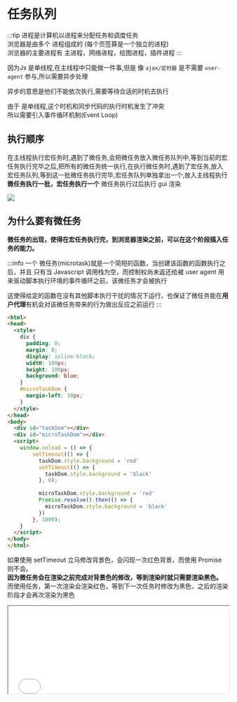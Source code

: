 # 任务队列

:::tip
进程是计算机以进程来分配任务和调度任务  
浏览器是由多个 进程组成的 (每个页签算是一个独立的进程)  
浏览器的主要进程有 主进程，网络进程，绘图进程，插件进程
:::

因为Js 是单线程,在主线程中只能做一件事,但是 像 `ajax/定时器` 是不需要 `user-agent` 参与,所以需要异步处理  

异步的意思是他们不能依次执行,需要等待合适的时机去执行

由于 是单线程,这个时机和同步代码的执行时机发生了冲突  
所以需要引入事件循环机制(Event Loop)

## 执行顺序

在主线程执行宏任务时,遇到了微任务,会把微任务放入微任务队列中,等到当前的宏任务执行完毕之后,把所有的微任务统一执行,在执行微任务时,遇到了宏任务,放入宏任务队列,等到这一批微任务执行完毕,宏任务队列单独拿出一个,放入主线程执行
**微任务执行一批，宏任务执行一个**
微任务执行过后执行 gui 渲染

<img src="@img/loop-1617359820555.0bff6136.jpg"/>



## 为什么要有微任务

**微任务的出现，使得在宏任务执行完，到浏览器渲染之前，可以在这个阶段插入任务的能力。**

:::info
一个 微任务(microtask)就是一个简短的函数，当创建该函数的函数执行之后，并且 只有当 Javascript 调用栈为空，而控制权尚未返还给被 user agent 用来驱动脚本执行环境的事件循环之前，该微任务才会被执行  

这使得给定的函数在没有其他脚本执行干扰的情况下运行，也保证了微任务能在**用户代理**有机会对该微任务带来的行为做出反应之前运行
:::

```html
<html>
<head>
  <style>
    div {
      padding: 0;
      margin: 0;
      display: inline-block;
      widtH: 100px;
      height: 100px;
      background: blue;
    }
    #microTaskDom {
      margin-left: 10px;
    }
  </style>
</head>
<body>
  <div id="taskDom"></div>
  <div id="microTaskDom"></div>
  <script>
    window.onload = () => {
        setTimeout(() => {
          taskDom.style.background = 'red'
          setTimeout(() => {
            taskDom.style.background = 'black'
          }, 0);
          
          microTaskDom.style.background = 'red'
          Promise.resolve().then(() => {
            microTaskDom.style.background = 'black'
          })
        }, 1000);
    }
  </script>
</body>
</html>
```

如果使用 setTimeout 立马修改背景色，会闪现一次红色背景，而使用 Promise 则不会。  
**因为微任务会在渲染之前完成对背景色的修改，等到渲染时就只需要渲染黑色。**  
而使用任务，第一次渲染会渲染红色，等到下一次任务时修改为黑色，之后的渲染阶段才会再次渲染为黑色  


<iframe src="/demo/队列.html" width="100%" height="200px"/>


**宏任务以及微任务的出现，都是从用户体验以及性能方面进行考虑的，它们的出现可以让用户得到更好的使用体验。**
## 假如脱离浏览器，有没有其它场景？
宏任务和微任务的出现，实际上是让 JS 脚本有了在渲染阶段前后可以完成一些操作的能力，类似于生命周期的概念。

所以像Vue、React的生命周期，Node.js 的事件循环都是一种场景。



## 面试题
```js
console.log(1);
async function async () {
    console.log(2);
    await console.log(3);
    console.log(4)
}

setTimeout(() => {
	console.log(5);
}, 0);

const promise = new Promise((resolve, reject) => {
    console.log(6);
    resolve(7)
})

promise.then(res => {
	console.log(res)
})

async (); 
console.log(8);

// 1 6 2 3 8 
// 7 4 5
```
